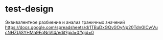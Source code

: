 # test-design

Эквивалентное разбиение и анализ граничных значений
https://docs.google.com/spreadsheets/d/1TBuDxGQvGOyNp20TdnGICwVucNHZUjSYHMa9EqNnVl4/edit?gid=0#gid=0 

